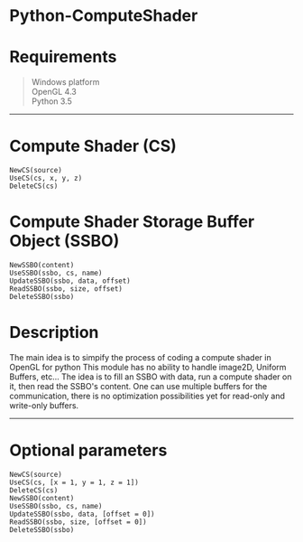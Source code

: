 # Python-ComputeShader

# Requirements

> Windows platform<br>
> OpenGL 4.3<br>
> Python 3.5<br>

-----------------------------------

# Compute Shader (CS)

```
NewCS(source)
UseCS(cs, x, y, z)
DeleteCS(cs)
```

# Compute Shader Storage Buffer Object (SSBO)

```
NewSSBO(content)
UseSSBO(ssbo, cs, name)
UpdateSSBO(ssbo, data, offset)
ReadSSBO(ssbo, size, offset)
DeleteSSBO(ssbo)
```

# Description

The main idea is to simpify the process of coding a compute shader in OpenGL for python This module has no ability to handle image2D, Uniform Buffers, etc...
The idea is to fill an SSBO with data, run a compute shader on it, then read the SSBO's content.
One can use multiple buffers for the communication, there is no optimization possibilities yet for read-only and write-only buffers.

-----------------------------------

# Optional parameters

```
NewCS(source)
UseCS(cs, [x = 1, y = 1, z = 1])
DeleteCS(cs)
NewSSBO(content)
UseSSBO(ssbo, cs, name)
UpdateSSBO(ssbo, data, [offset = 0])
ReadSSBO(ssbo, size, [offset = 0])
DeleteSSBO(ssbo)
```
